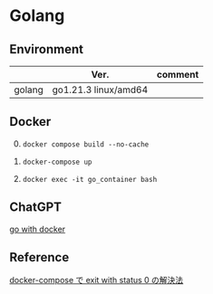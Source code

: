 # Golang

## Environment

|  | Ver. | comment |
| :---: | --- | ---: |
|golang|go1.21.3 linux/amd64||

## Docker

0. `docker compose build --no-cache`

1. `docker-compose up`

2. `docker exec -it go_container bash`

## ChatGPT

[go with docker](https://chat.openai.com/share/f5f29c53-fb0f-4bfe-8b64-4503b718b0ef)

## Reference

[docker-compose で exit with status 0 の解決法](https://zenn.dev/torkralle/articles/388ae878cb5f8b)
